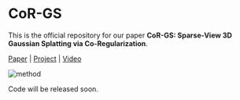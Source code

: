 # CoR-GS
This is the official repository for our paper **CoR-GS: Sparse-View 3D Gaussian Splatting via Co-Regularization**.

[Paper]() | [Project](https://jiaw-z.github.io/CoR-GS/) | [Video]()

![method](https://github.com/jiaw-z/CoR-GS/assets/66359549/150a4aef-f354-4525-95b8-30a50a2d098e)

Code will be released soon.

